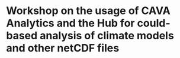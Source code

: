 # Workshop on the usage of CAVA Analytics and the Hub for could-based analysis of climate models and other netCDF files
